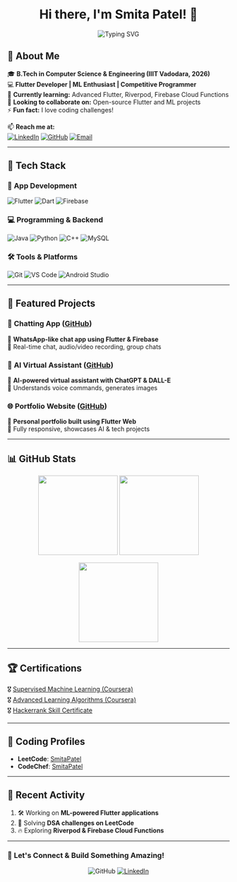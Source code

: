 <h1 align="center">Hi there, I'm Smita Patel! 👋 </h1>  
<p align="center">
  <img src="https://readme-typing-svg.herokuapp.com?font=Fira+Code&pause=1000&color=F75C7E&center=true&width=700&lines=Flutter+Developer+%7C+ML+Enthusiast+%7C+Tech+Explorer" alt="Typing SVG" />
</p>

## 🎯 About Me  

🎓 **B.Tech in Computer Science & Engineering (IIIT Vadodara, 2026)**  
💻 **Flutter Developer | ML Enthusiast | Competitive Programmer**  
🌱 **Currently learning:** Advanced Flutter, Riverpod, Firebase Cloud Functions  
👯 **Looking to collaborate on:** Open-source Flutter and ML projects  
⚡ **Fun fact:** I love coding challenges!  

📫 **Reach me at:**  
[![LinkedIn](https://img.shields.io/badge/LinkedIn-%230077B5.svg?style=for-the-badge&logo=linkedin&logoColor=white)](https://www.linkedin.com/in/smita-patel-740162289/)   [![GitHub](https://img.shields.io/badge/GitHub-100000?style=for-the-badge&logo=github&logoColor=white)](https://github.com/SmitaPatel19)   [![Email](https://img.shields.io/badge/Email-D14836?style=for-the-badge&logo=gmail&logoColor=white)](mailto:miss.smitapatel04@gmail.com)  

---

## 🚀 Tech Stack  

### 📱 **App Development**  
![Flutter](https://img.shields.io/badge/Flutter-%2302569B.svg?style=for-the-badge&logo=Flutter&logoColor=white)   ![Dart](https://img.shields.io/badge/Dart-%230175C2.svg?style=for-the-badge&logo=dart&logoColor=white)   ![Firebase](https://img.shields.io/badge/Firebase-%23039BE5.svg?style=for-the-badge&logo=firebase)  

### 💻 **Programming & Backend**  
![Java](https://img.shields.io/badge/Java-%23ED8B00.svg?style=for-the-badge&logo=openjdk&logoColor=white)   ![Python](https://img.shields.io/badge/Python-3670A0?style=for-the-badge&logo=python&logoColor=white)   ![C++](https://img.shields.io/badge/C++-blue.svg?style=for-the-badge&logo=c%2B%2B)   ![MySQL](https://img.shields.io/badge/MySQL-%2300f.svg?style=for-the-badge&logo=mysql&logoColor=white)  

### 🛠️ **Tools & Platforms**  
![Git](https://img.shields.io/badge/Git-%23F05033.svg?style=for-the-badge&logo=git&logoColor=white)   ![VS Code](https://img.shields.io/badge/VS%20Code-%23007ACC.svg?style=for-the-badge&logo=visual-studio-code&logoColor=white)   ![Android Studio](https://img.shields.io/badge/Android%20Studio-%233DDC84.svg?style=for-the-badge&logo=android-studio&logoColor=white)  

---

## 📌 Featured Projects  
### 📱 **Chatting App** ([GitHub](https://github.com/SmitaPatel19/My_Whatsapp))  
🔹 **WhatsApp-like chat app using Flutter & Firebase**  
🔹 Real-time chat, audio/video recording, group chats  

### 🤖 **AI Virtual Assistant** ([GitHub](https://github.com/SmitaPatel19/My-AI))  
🔹 **AI-powered virtual assistant with ChatGPT & DALL-E**  
🔹 Understands voice commands, generates images  

### 🌐 **Portfolio Website** ([GitHub](https://github.com/SmitaPatel19/MyPortfolio))  
🔹 **Personal portfolio built using Flutter Web**  
🔹 Fully responsive, showcases AI & tech projects  

---

## 📊 GitHub Stats  
<p align="center">
  <img src="https://github-readme-stats.vercel.app/api?username=SmitaPatel19&show_icons=true&theme=radical" height="180px" />
  <img src="https://github-readme-streak-stats.herokuapp.com/?user=SmitaPatel19&theme=radical" height="180px" />
</p>  

<p align="center">
  <img src="https://github-readme-stats.vercel.app/api/top-langs/?username=SmitaPatel19&layout=compact&theme=radical" height="180px" />
</p>  

---

## 🏆 Certifications  
🎖️ [Supervised Machine Learning (Coursera)](https://www.coursera.org/account/accomplishments/certificate/G4LV5J0HPAGF)  
🎖️ [Advanced Learning Algorithms (Coursera)](https://www.coursera.org/account/accomplishments/certificate/KMAJF0DRZWT4)  
🎖️ [Hackerrank Skill Certificate](https://www.hackerrank.com/certificates/0747b435d40f)  

---

## 🏅 Coding Profiles  
- **LeetCode**: [SmitaPatel](https://leetcode.com/SmitaPatel/)  
- **CodeChef**: [SmitaPatel](https://www.codechef.com/users/smitapatel19)  

---

## 📌 Recent Activity  
<!--START_SECTION:activity-->
1. 🛠️ Working on **ML-powered Flutter applications**  
2. 🎯 Solving **DSA challenges on LeetCode**  
3. 🔥 Exploring **Riverpod & Firebase Cloud Functions**  
<!--END_SECTION:activity-->

---

### 🌟 **Let's Connect & Build Something Amazing!** 

<p align="center">
  <img src="https://img.shields.io/badge/Follow%20Me%20on-GitHub-blue?style=for-the-badge&logo=github" alt="GitHub" />
  <a href="https://linkedin.com/in/smita-patel-740162289/">
    <img src="https://img.shields.io/badge/Connect%20on-LinkedIn-blue?style=for-the-badge&logo=linkedin" alt="LinkedIn" />
  </a>
</p>


<!--
**SmitaPatel19/SmitaPatel19** is a ✨ _special_ ✨ repository because its `README.md` (this file) appears on your GitHub profile.

Here are some ideas to get you started:

- 🔭 I’m currently working on ...
- 🌱 I’m currently learning ...
- 👯 I’m looking to collaborate on ...
- 🤔 I’m looking for help with ...
- 💬 Ask me about ...
- 📫 How to reach me: ...
- 😄 Pronouns: ...
- ⚡ Fun fact: ...
-->
